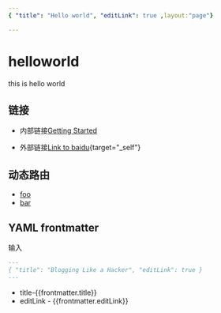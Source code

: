 ```yaml
---
{ "title": "Hello world", "editLink": true ,layout:"page"}

---
```


<script setup>
    import { useData } from 'vitepress'
    const { frontmatter } = useData()
</script>

# helloworld

this is hello world

## 链接

-   内部链接[Getting Started](./)

-   外部链接[Link to baidu](https://www.baidu.com){target="\_self"}

## 动态路由

-   [foo](./pcks/foo)
-   [bar](./pcks/bar)

## YAML frontmatter

输入

```md
---
{ "title": "Blogging Like a Hacker", "editLink": true }
---
```

-   title-{{frontmatter.title}}
-   editLink - {{frontmatter.editLink}}
